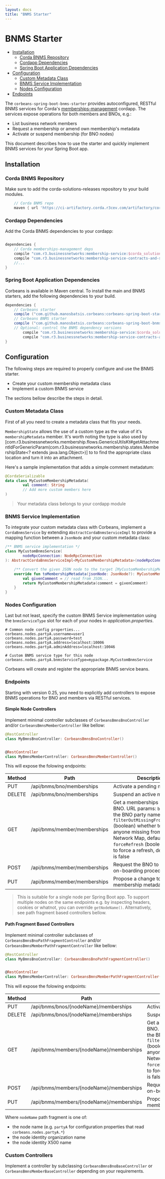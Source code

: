 ```yaml
---
layout: docs
title: "BNMS Starter"
---
```


# BNMS Starter

<!-- TOC depthFrom:2 depthTo:6 withLinks:1 updateOnSave:1 orderedList:0 -->

- [Installation](#installation)
	- [Corda BNMS Repository](#corda-bnms-repository)
	- [Cordapp Dependencies](#cordapp-dependencies)
	- [Spring Boot Application Dependencies](#spring-boot-application-dependencies)
- [Configuration](#configuration)
	- [Custom Metadata Class](#custom-metadata-class)
	- [BNMS Service Implementation](#bnms-service-implementation)
	- [Nodes Configuration](#nodes-configuration)
- [Endpoints](#endpoints)

<!-- /TOC -->

The `corbeans-spring-boot-bnms-starter` provides autoconfigured, RESTful
BNMS services for Corda's [memberships-management](https://github.com/manosbatsis/corda-solutions/tree/master/bn-apps/memberships-management)
cordapp. The services expose operations for both members and BNOs, e.g.:

- List business network members
- Request a membership or amend own membership's metadata
- Activate or suspend membership (for BNO nodes)

This document describes how to use the starter and quickly implement BNMS
services for your Spring Boot app.

## Installation

### Corda BNMS Repository

Make sure to add the corda-solutions-releases repository to your build modules.

```groovy
	// Corda BNMS repo
	maven { url 'https://ci-artifactory.corda.r3cev.com/artifactory/corda-solutions-releases'}
```

### Cordapp Dependencies

Add the Corda BNMS dependencies to your cordapp:

```groovy

dependencies {
	// Corda memberships-management deps
    compile "com.r3.businessnetworks:membership-service:$corda_solutions_version"
    compile "com.r3.businessnetworks:membership-service-contracts-and-states:$corda_solutions_version"
    //...
}
```

### Spring Boot Application Dependencies


Corbeans is available in Maven central. To install the main and BNMS starters, add the
following dependencies to your build.


```groovy
dependencies {
    // Corbeans starter
    compile ("com.github.manosbatsis.corbeans:corbeans-spring-boot-starter:$corbeans_version")
    // Corbeans BNMS starter
    compile ("com.github.manosbatsis.corbeans:corbeans-spring-boot-bnms-starter:$corbeans_version")
    // Optional: control the BNMS dependency versions
    	compile "com.r3.businessnetworks:membership-service:$corda_solutions_version"
    	compile "com.r3.businessnetworks:membership-service-contracts-and-states:$corda_solutions_version"
}

```

## Configuration

The following steps are required to properly configure and use the BNMS starter.

- Create your custom membership metadata class
- Implement a custom BNMS service

The sections bellow describe the steps in detail.


### Custom Metadata Class

First of all you need to create a metadata class that fits your needs.

`MembershipState` allows the use of a custom type as
the value of it's `membershipMetadata` member. It's worth noting the type
is also used by [com.r3.businessnetworks.membership.flows.GenericsUtilsKt#getAttachmentIdForGenericParam(com.r3.businessnetworks.membership.states.MembershipState<? extends java.lang.Object>)]
to to find the appropriate class location and turn it into an attachment.

Here's a sample implementation that adds a simple comment metadatum:

```kotlin
@CordaSerializable
data class MyCustomMembershipMetadata(
        val comment: String
        // Add more custom members here
)
```

> Your metadata class belongs to your cordapp module

### BNMS Service Implementation

To integrate your custom metadata class with Corbeans, implement a `CordaBnmsService`
by extending `AbstractCordaBnmsServiceImpl` to provide a mapping function between a `JsonNode`
and your custom metadata class:

```kotlin
/** BNMS service implementation */
class MyCustomBnmsService(
        nodeRpcConnection: NodeRpcConnection
): AbstractCordaBnmsServiceImpl<MyCustomMembershipMetadata>(nodeRpcConnection) {

    /** Convert the given JSON node to the target [MyCustomMembershipMetadata] instance */
    override fun toMembershipMetadata(jsonNode: JsonNode?): MyCustomMembershipMetadata {
        val givenComment = // read from JSON...
        return MyCustomMembershipMetadata(comment = givenComment)
    }
}
```

### Nodes Configuration

Last but not least, specify the custom BNMS Service implementation
using the `bnmsServiceType` slot for each of your nodes in _application.properties_.

```properties
# Common node config properties...
corbeans.nodes.partyA.username=user1
corbeans.nodes.partyA.password=test
corbeans.nodes.partyA.address=localhost:10006
corbeans.nodes.partyA.adminAddress=localhost:10046

# Custom BNMS service type for this node
corbeans.nodes.partyA.bnmsServiceType=mypackage.MyCustomBnmsService
```

Corbeans will create and register the appropriate BNMS service beans.

### Endpoints

Starting with version 0.25, you need to explicitly add controllers 
to expose BNMS operations for BNO and members via RESTful services.

#### Simple Node Controllers

Implement minimal controller subclasses of `CorbeansBmnsBnoController` 
and/or `CorbeansBmnsMemberController` like bellow:

```kotlin
@RestController
class MyBmnsBnoController: CorbeansBmnsBnoController()


@RestController
class MyBmnsMemberController: CorbeansBmnsMemberController()
``` 

This will expose the folowing endpoints:

Method | Path                                    | Description
------ | --------------------------------------- | -------------------
PUT    | /api/bnms/bno/memberships               | Activate a pending membership
DELETE | /api/bnms/bno/memberships               | Suspend an active membership
GET    | /api/bnms/member/memberships            | Get a memberships list from a BNO. URL params: `bno` (string) the BNO party name, `filterOutMissingFromNetworkMap` (boolean) whether to filter out anyone missing from the Network Map, default is true, `forceRefresh` (boolean) whether to force a refresh, default value is false
POST   | /api/bnms/member/memberships            | Request the BNO to kick-off the on-boarding procedure
PUT    | /api/bnms/member/memberships            | Propose a change to the membership metadata.


> This is suitable for a single node per Spring Boot app. To support multiple nodes on the same endpoints 
e.g. by inspecting headers, cookies or whatnot, you can override `getNodeName()`. Alternatively, 
see path fragment based controllers bellow.

#### Path Fragment Based Controllers

Implement minimal controller subclasses of `CorbeansBmnsBnoPathFragmentController` 
and/or `CorbeansBmnsMemberPathFragmentController` like bellow:

```kotlin
@RestController
class MyBmnsBnoController: CorbeansBmnsBnoPathFragmentController()


@RestController
class MyBmnsMemberController: CorbeansBmnsMemberPathFragmentController()
``` 

This will expose the folowing endpoints:

Method | Path                                     | Description
------ | ---------------------------------------- | -------------------
PUT    | /api/bnms/bnos/{nodeName}/memberships    | Activate a pending membership
DELETE | /api/bnms/bnos/{nodeName}/memberships    | Suspend an active membership
GET    | /api/bnms/members/{nodeName}/memberships | Get a memberships list from a BNO. URL params: `bno` (string) the BNO party name, `filterOutMissingFromNetworkMap` (boolean) whether to filter out anyone missing from the Network Map, default is true, `forceRefresh` (boolean) whether to force a refresh, default value is false
POST   | /api/bnms/members/{nodeName}/memberships | Request the BNO to kick-off the on-boarding procedure
PUT    | /api/bnms/members/{nodeName}/memberships | Propose a change to the membership metadata.

Where `nodeName` path fragment is one of: 

- the node name (e.g. `partyA` for configuration properties that read `corbeans.nodes.partyA.*`) 
- the node identity organization name
- the node identity X500 name

### Custom Controllers

Implement a controller by subclassing `CorbeansBmnsBnoBaseController` or `CorbeansBmnsMemberBaseController` 
depending on your requirements.  
